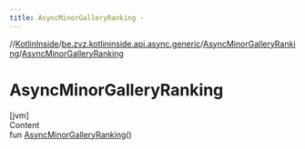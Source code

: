 ```yaml
---
title: AsyncMinorGalleryRanking -
---
```

//[KotlinInside](../../index.md)/[be.zvz.kotlininside.api.async.generic](../index.md)/[AsyncMinorGalleryRanking](index.md)/[AsyncMinorGalleryRanking](-async-minor-gallery-ranking.md)



# AsyncMinorGalleryRanking  
[jvm]  
Content  
fun [AsyncMinorGalleryRanking](-async-minor-gallery-ranking.md)()  



